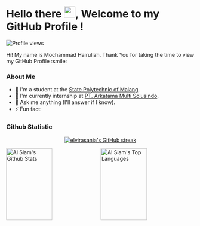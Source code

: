 <h1> Hello there <img src = "https://raw.githubusercontent.com/MartinHeinz/MartinHeinz/master/wave.gif" width = 30px>, Welcome to my GitHub Profile ! </h1>
<p align='center'>
</p>

![Profile views](https://visitor-badge.deta.dev/badge?page_id=hoyirul.hoyirul)

<div size='20px'> Hi! My name is Mochammad Hairullah. Thank You for taking the time to view my GitHub Profile :smile: 
</div>

### About Me
- 🏫 I'm a student at the [State Polytechnic of Malang](http://jti.polinema.ac.id/).
- 🌱 I'm currently internship at [PT. Arkatama Multi Solusindo](https://www.arkatama.id/).
- 💬 Ask me anything (I'll answer if I know).
- ⚡ Fun fact:  

### Github Statistic
<p align="center">
  <a href="https://github.com/elvirasania">
    <img src="https://github-readme-streak-stats.herokuapp.com/?user=elvirasania&theme=tokyonight&hide_border=true" alt="elvirasania's GitHub streak"/>
  </a>
</p>
<a> 
  <a href="https://github.com/elvirasania"><img alt="Al Siam's Github Stats" src="https://denvercoder1-github-readme-stats.vercel.app/api?username=elvirasania&show_icons=true&count_private=true&theme=tokyonight&hide_border=true" height="192px" width="49.5%"/></a>
  <a href="https://github.com/elvirasania"><img alt="Al Siam's Top Languages" src="https://denvercoder1-github-readme-stats.vercel.app/api/top-langs/?username=elvirasania&langs_count=8&layout=compact&theme=tokyonight&hide_border=true" height="192px" width="49.5%"/></a>
  <br/>
</a>
